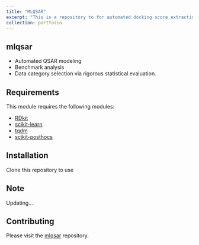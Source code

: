```yaml
---
title: "MLQSAR"
excerpt: "This is a repository to for automated docking score extraction and validation from different softwares <br/><img src='/images/ml_qsar/QSAR.png' width='800' class='center'>"
collection: portfolio
---
```



## mlqsar
- Automated QSAR modeling
- Benchmark analysis
- Data category selection via rigorous statistical evaluation.


## Requirements

This module requires the following modules:

- [RDkit](https://www.rdkit.org/)
- [scikit-learn](https://scikit-learn.org/stable/)
- [tqdm](https://pypi.org/project/tqdm/)
- [scikit-posthocs](https://scikit-posthocs.readthedocs.io/en/latest/)

## Installation
Clone this repository to use

## Note
Updating...

## Contributing

Please visit the [mlqsar](https://github.com/TieuLongPhan/mlqsar) repository.

